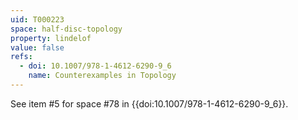```yaml
---
uid: T000223
space: half-disc-topology
property: lindelof
value: false
refs:
  - doi: 10.1007/978-1-4612-6290-9_6
    name: Counterexamples in Topology
---
```

See item #5 for space #78 in {{doi:10.1007/978-1-4612-6290-9_6}}.
